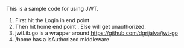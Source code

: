 This is a sample code for using JWT. 

1) First hit the Login in end point 
2) Then hit home end point . Else will get unauthorized. 
3) jwtLib.go is a wrapper around  https://github.com/dgrijalva/jwt-go
4) /home has a  isAuthorized middleware

